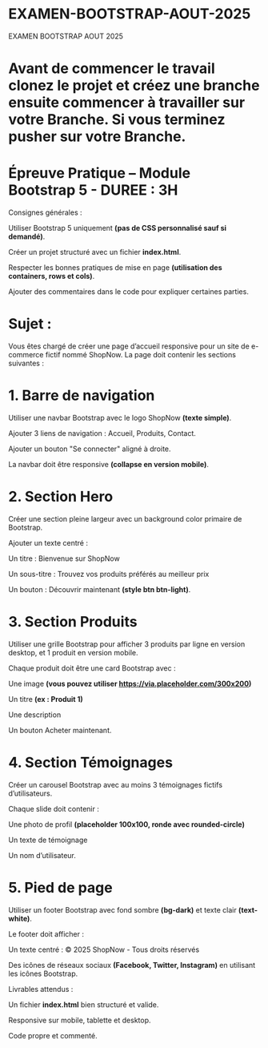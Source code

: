 # EXAMEN-BOOTSTRAP-AOUT-2025
EXAMEN BOOTSTRAP AOUT 2025

# Avant de commencer le travail clonez le projet et créez une branche ensuite commencer à travailler sur votre Branche. Si vous terminez pusher sur votre Branche.

# Épreuve Pratique – Module Bootstrap 5 - DUREE : 3H
Consignes générales :

Utiliser Bootstrap 5 uniquement **(pas de CSS personnalisé sauf si demandé)**.

Créer un projet structuré avec un fichier **index.html**.

Respecter les bonnes pratiques de mise en page **(utilisation des containers, rows et cols)**.

Ajouter des commentaires dans le code pour expliquer certaines parties.

# Sujet :

Vous êtes chargé de créer une page d’accueil responsive pour un site de e-commerce fictif nommé ShopNow.
La page doit contenir les sections suivantes :

# 1. Barre de navigation

Utiliser une navbar Bootstrap avec le logo ShopNow **(texte simple)**.

Ajouter 3 liens de navigation : Accueil, Produits, Contact.

Ajouter un bouton "Se connecter" aligné à droite.

La navbar doit être responsive **(collapse en version mobile)**.

# 2. Section Hero

Créer une section pleine largeur avec un background color primaire de Bootstrap.

Ajouter un texte centré :

Un titre : Bienvenue sur ShopNow

Un sous-titre : Trouvez vos produits préférés au meilleur prix

Un bouton : Découvrir maintenant **(style btn btn-light)**.

# 3. Section Produits

Utiliser une grille Bootstrap pour afficher 3 produits par ligne en version desktop, et 1 produit en version mobile.

Chaque produit doit être une card Bootstrap avec :

Une image **(vous pouvez utiliser https://via.placeholder.com/300x200)**

Un titre **(ex : Produit 1)**

Une description

Un bouton Acheter maintenant.

# 4. Section Témoignages

Créer un carousel Bootstrap avec au moins 3 témoignages fictifs d’utilisateurs.

Chaque slide doit contenir :

Une photo de profil **(placeholder 100x100, ronde avec rounded-circle)**

Un texte de témoignage

Un nom d’utilisateur.

# 5. Pied de page

Utiliser un footer Bootstrap avec fond sombre **(bg-dark)** et texte clair **(text-white)**.

Le footer doit afficher :

Un texte centré : © 2025 ShopNow - Tous droits réservés

Des icônes de réseaux sociaux **(Facebook, Twitter, Instagram)** en utilisant les icônes Bootstrap.

Livrables attendus :

Un fichier **index.html** bien structuré et valide.

Responsive sur mobile, tablette et desktop.

Code propre et commenté.
